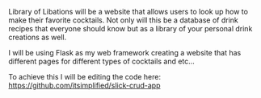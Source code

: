 Library of Libations will be a website that allows users to look up how to make their favorite cocktails. Not only will this be a database of drink recipes that everyone should know but as a library of your personal drink creations as well.

I will be using Flask as my web framework creating a website that has different pages for different types of cocktails and etc...

To achieve this I will be editing the code here: https://github.com/itsimplified/slick-crud-app
